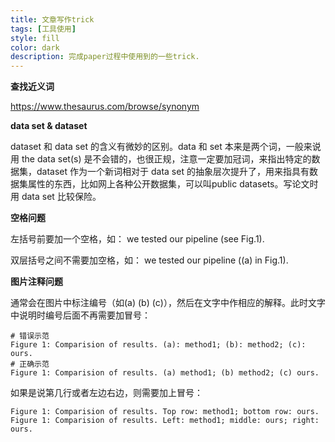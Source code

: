 ```yaml
---
title: 文章写作trick
tags: [工具使用]
style: fill
color: dark
description: 完成paper过程中使用到的一些trick.
---
```


**查找近义词**

https://www.thesaurus.com/browse/synonym

**data set & dataset**

dataset 和 data set 的含义有微妙的区别。data 和 set 本来是两个词，一般来说用 the data set(s) 是不会错的，也很正规，注意一定要加冠词，来指出特定的数据集，dataset 作为一个新词相对于 data set 的抽象层次提升了，用来指具有数据集属性的东西，比如网上各种公开数据集，可以叫public datasets。写论文时用 data set 比较保险。

**空格问题**

左括号前要加一个空格，如： we tested our pipeline (see Fig.1).

双层括号之间不需要加空格，如： we tested our pipeline ((a) in Fig.1).

**图片注释问题**

通常会在图片中标注编号（如(a) (b) (c)），然后在文字中作相应的解释。此时文字中说明时编号后面不再需要加冒号：

```
# 错误示范
Figure 1: Comparision of results. (a): method1; (b): method2; (c): ours.
# 正确示范
Figure 1: Comparision of results. (a) method1; (b) method2; (c) ours.
```

如果是说第几行或者左边右边，则需要加上冒号：

```
Figure 1: Comparision of results. Top row: method1; bottom row: ours.
Figure 1: Comparision of results. Left: method1; middle: ours; right: ours.
```